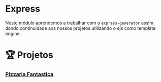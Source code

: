 # Express

Neste módulo aprendemos a trabalhar com o `express-generator`  assim dando continuidade aos nossos projetos utilizando o ejs como template engine.

# :trophy:  Projetos

### [Pizzaria Fantastica](https://github.com/Luuck4s/Full-Stack-DigitalHouse/tree/master/Express/pizzaria)

